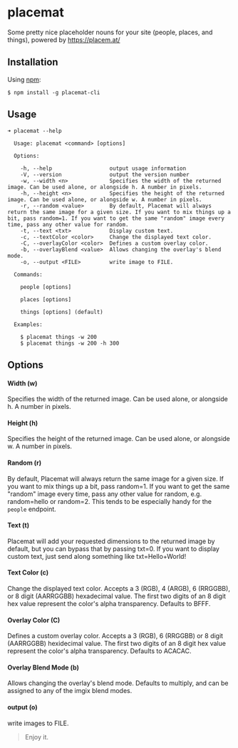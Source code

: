# placemat
Some pretty nice placeholder nouns for your site (people, places, and things), powered by https://placem.at/

## Installation

Using [npm](https://www.npmjs.com/):

```
$ npm install -g placemat-cli
```

## Usage

```
➜ placemat --help

  Usage: placemat <command> [options]

  Options:

    -h, --help                  output usage information
    -V, --version               output the version number
    -w, --width <n>             Specifies the width of the returned image. Can be used alone, or alongside h. A number in pixels.
    -h, --height <n>            Specifies the height of the returned image. Can be used alone, or alongside w. A number in pixels.
    -r, --random <value>        By default, Placemat will always return the same image for a given size. If you want to mix things up a bit, pass random=1. If you want to get the same "random" image every time, pass any other value for random.
    -t, --text <txt>            Display custom text.
    -c, --textColor <color>     Change the displayed text color.
    -C, --overlayColor <color>  Defines a custom overlay color.
    -b, --overlayBlend <value>  Allows changing the overlay's blend mode.
    -o, --output <FILE>         write image to FILE.

  Commands:

    people [options]

    places [options]

    things [options] (default)

  Examples:

    $ placemat things -w 200
    $ placemat things -w 200 -h 300
```

## Options

#### Width (w)

  Specifies the width of the returned image. Can be used alone, or alongside h. A number in pixels.

#### Height (h)

  Specifies the height of the returned image. Can be used alone, or alongside w. A number in pixels.

#### Random (r)

  By default, Placemat will always return the same image for a given size. If you want to mix things up a bit, pass random=1. If you want to get the same "random" image every time, pass any other value for random, e.g. random=hello or random=2. This tends to be especially handy for the `people` endpoint.

#### Text (t)

  Placemat will add your requested dimensions to the returned image by default, but you can bypass that by passing txt=0. If you want to display custom text, just send along something like txt=Hello+World!

#### Text Color (c)

  Change the displayed text color. Accepts a 3 (RGB), 4 (ARGB), 6 (RRGGBB), or 8 digit (AARRGGBB) hexadecimal value. The first two digits of an 8 digit hex value represent the color's alpha transparency. Defaults to BFFF.

#### Overlay Color (C)

  Defines a custom overlay color. Accepts a 3 (RGB), 6 (RRGGBB) or 8 digit (AARRGGBB) hexidecimal value. The first two digits of an 8 digit hex value represent the color's alpha transparency. Defaults to ACACAC.

#### Overlay Blend Mode (b)
  Allows changing the overlay's blend mode. Defaults to multiply, and can be assigned to any of the imgix blend modes.

#### output (o)
  write images to FILE.

> Enjoy it.
